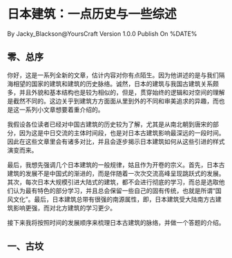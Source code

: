# 日本建筑：一点历史与一些综述

By Jacky_Blackson@YoursCraft		Version 1.0.0		Publish On %DATE%

## 零、总序

你好，这是一系列全新的文章，估计内容对你有点陌生。因为他讲述的是与我们隔海相望的国家的建筑和建筑的历史脉络。诚然，日本的建筑与我国古建筑关系颇多，并且外貌和基本结构也是较为相似的，但是，贯穿始终的逻辑和对空间的理解是截然不同的。这边关乎到建筑方方面面从里到外的不同和审美追求的异趣，而也是这一系列小文章想要着重介绍的。

我假设各位读者已经对中国古建筑的历史较为了解，尤其是从南北朝到唐宋的部分，因为这是中日交流的主体时间段，也是对日本古建筑影响最深远的一段时间。因此在这些文章里会有诸多对比，并且会逐步揭示日本建筑如何从这些引进的样式演变而来。

最后，我想先强调几个日本建筑的一般规律，姑且作为开卷的宗义。首先，日本古建筑的发展不是中国式的渐进的，而是伴随着一次次交流高峰呈现跳跃式的发展。其次，每次日本大规模引进大陆式的建筑，都不会进行彻底的学习，而总是选取他们认为最有特色的部分学习，并且总会保留一些自己的固有传统，也就是所谓“国风文化”。最后，日本建筑总带有很强的南源属性，即，日本建筑受大陆南方古建筑影响更强，而对北方建筑的学习更少。

接下来我将按照时间的发展顺序来梳理日本古建筑的脉络，并做一个答题的介绍。

## 一、古坟

